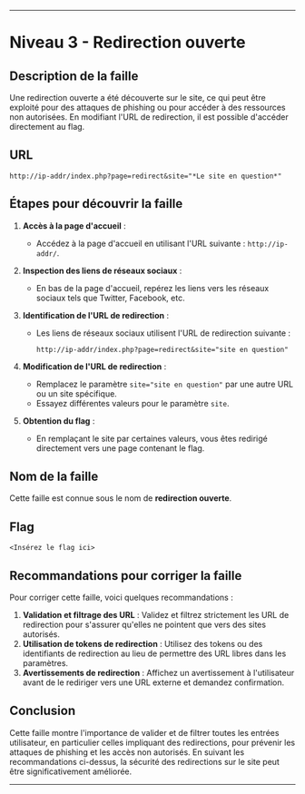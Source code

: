 
---

# Niveau 3 - Redirection ouverte

## Description de la faille

Une redirection ouverte a été découverte sur le site, ce qui peut être exploité pour des attaques de phishing ou pour accéder à des ressources non autorisées. En modifiant l'URL de redirection, il est possible d'accéder directement au flag.

## URL

```
http://ip-addr/index.php?page=redirect&site="*Le site en question*"
```

## Étapes pour découvrir la faille

1. **Accès à la page d'accueil** :
   - Accédez à la page d'accueil en utilisant l'URL suivante : `http://ip-addr/`.

2. **Inspection des liens de réseaux sociaux** :
   - En bas de la page d'accueil, repérez les liens vers les réseaux sociaux tels que Twitter, Facebook, etc.

3. **Identification de l'URL de redirection** :
   - Les liens de réseaux sociaux utilisent l'URL de redirection suivante :

     ```
     http://ip-addr/index.php?page=redirect&site="site en question"
     ```

4. **Modification de l'URL de redirection** :
   - Remplacez le paramètre `site="site en question"` par une autre URL ou un site spécifique.
   - Essayez différentes valeurs pour le paramètre `site`.

5. **Obtention du flag** :
   - En remplaçant le site par certaines valeurs, vous êtes redirigé directement vers une page contenant le flag.

## Nom de la faille

Cette faille est connue sous le nom de **redirection ouverte**.

## Flag

```
<Insérez le flag ici>
```

## Recommandations pour corriger la faille

Pour corriger cette faille, voici quelques recommandations :

1. **Validation et filtrage des URL** : Validez et filtrez strictement les URL de redirection pour s'assurer qu'elles ne pointent que vers des sites autorisés.
2. **Utilisation de tokens de redirection** : Utilisez des tokens ou des identifiants de redirection au lieu de permettre des URL libres dans les paramètres.
3. **Avertissements de redirection** : Affichez un avertissement à l'utilisateur avant de le rediriger vers une URL externe et demandez confirmation.

## Conclusion

Cette faille montre l'importance de valider et de filtrer toutes les entrées utilisateur, en particulier celles impliquant des redirections, pour prévenir les attaques de phishing et les accès non autorisés. En suivant les recommandations ci-dessus, la sécurité des redirections sur le site peut être significativement améliorée.

---
